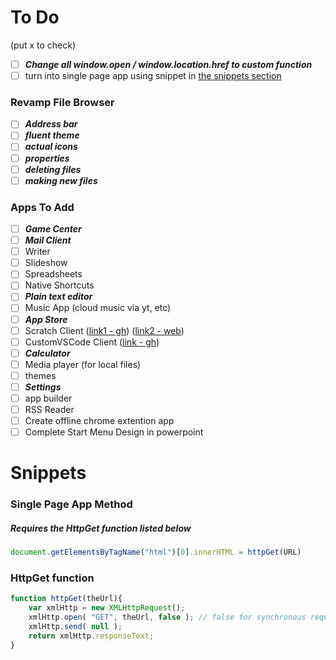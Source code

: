 # To Do

(put x to check)

* [ ] ***Change all window.open / window.location.href to custom function***
* [ ] turn into single page app using snippet in [the snippets section](#snippets)

### Revamp File Browser

* [ ] ***Address bar***
* [ ] ***fluent theme***
* [ ] ***actual icons***
* [ ] ***properties***
* [ ] ***deleting files***
* [ ] ***making new files***

### Apps To Add

* [ ] ***Game Center***
* [ ] ***Mail Client***
* [ ] Writer
* [ ] Slideshow
* [ ] Spreadsheets
* [ ] Native Shortcuts
* [ ] ***Plain text editor***
* [ ] Music App (cloud music via yt, etc)
* [ ] ***App Store***
* [ ] Scratch Client ([link1 - gh](https://github.com/LLK/scratch-gui)) ([link2 - web](https://LLK.github.io/scratch-gui/master/))
* [ ] CustomVSCode Client ([link - gh](https://github.com/cdr/code-server))
* [ ] ***Calculator***
* [ ] Media player (for local files)
* [ ] themes
* [ ] ***Settings***
* [ ] app builder
* [ ] RSS Reader
* [ ] Create offline chrome extention app
* [ ] Complete Start Menu Design in powerpoint

# Snippets

### Single Page App Method

##### Requires the HttpGet function listed below

```javascript
document.getElementsByTagName("html")[0].innerHTML = httpGet(URL)
```

### HttpGet function

```javascript
function httpGet(theUrl){
    var xmlHttp = new XMLHttpRequest();
    xmlHttp.open( "GET", theUrl, false ); // false for synchronous request
    xmlHttp.send( null );
    return xmlHttp.responseText;
}
```
